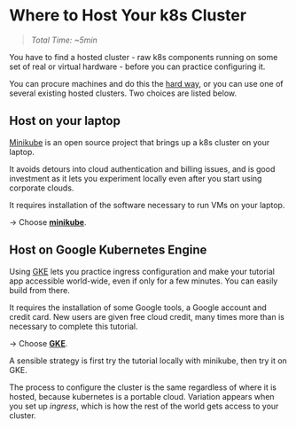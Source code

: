 # Where to Host Your k8s Cluster

> _Total Time: ~5min_

You have to find a hosted cluster - raw k8s components
running on some set of real or virtual hardware -
before you can practice configuring it.

[hard way]: https://github.com/kelseyhightower/kubernetes-the-hard-way

You can procure machines and do this the [hard way],
or you can use one of several existing hosted clusters.
Two choices are listed below.

## Host on your laptop

[Minikube](https://github.com/kubernetes/minikube/releases)
is an open source project that brings up a k8s cluster
on your laptop.

It avoids detours into cloud authentication and billing
issues, and is good investment as it lets you
experiment locally even after you start using corporate
clouds.

It requires installation of the software necessary to
run VMs on your laptop.

-> Choose __[minikube](/hosting/minikube)__.

## Host on Google Kubernetes Engine

Using [GKE](https://cloud.google.com/container-engine)
lets you practice ingress configuration and make your
tutorial app accessible world-wide, even if only for a
few minutes.  You can easily build from there.

It requires the installation of some Google tools, a
Google account and credit card. New users are given
free cloud credit, many times more than is necessary to
complete this tutorial.

-> Choose __[GKE](/appendix/GKE)__.

A sensible strategy is first try the tutorial locally
with minikube, then try it on GKE.

The process to configure the cluster is the same
regardless of where it is hosted, because kubernetes is
a portable cloud.  Variation appears when you set up
_ingress_, which is how the rest of the world gets access
to your cluster.
